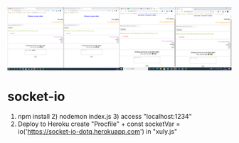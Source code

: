 ![demo](demo.png)

# socket-io
1) npm install 2) nodemon index.js 3) access "localhost:1234"
2) Deploy to Heroku
create "Procfile" + const socketVar = io('https://socket-io-dotq.herokuapp.com') in "xuly.js"
